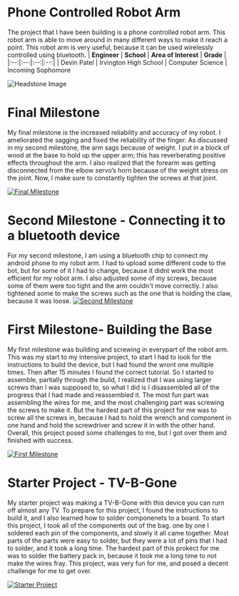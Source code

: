 ﻿# Phone Controlled Robot Arm
The project that I have been building is a phone controlled robot arm. This robot arm is able to move around in many different ways to make it reach a point. This robot arm is very
useful, because it can be used wirelessly controlled using bluetooth.
| **Engineer** | **School** | **Area of Interest** | **Grade** |
|:--:|:--:|:--:|:--:|
| Devin Patel | Irvington High School | Computer Science | Incoming Sophomore

![Headstone Image](https://lh3.googleusercontent.com/pw/AM-JKLXHy7l92EenVF6TmY1S3o1XdQ5sxtAAb690L4F2ukvAbNMUkFQtrjVnKmvbgkX0qLdNRzwl2lzuqvXLLqjDpKZNYMZz9lvvr57GtRPHdTAgDmcpdet6MKMgA4EgKO_ABQRLI3q15VAyjKvYSkJ34830=s1578-no?authuser=0)
  
# Final Milestone
My final milestone is the increased reliability and accuracy of my robot. I ameliorated the sagging and fixed the reliability of the finger. As discussed in my second milestone, the arm sags because of weight. I put in a block of wood at the base to hold up the upper arm; this has reverberating positive effects throughout the arm. I also realized that the forearm was getting disconnected from the elbow servo’s horn because of the weight stress on the joint. Now, I make sure to constantly tighten the screws at that joint. 

[![Final Milestone](https://res.cloudinary.com/marcomontalbano/image/upload/v1612573869/video_to_markdown/images/youtube--F7M7imOVGug-c05b58ac6eb4c4700831b2b3070cd403.jpg )](https://www.youtube.com/watch?v=F7M7imOVGug&feature=emb_logo "Final Milestone")

# Second Milestone - Connecting it to a bluetooth device
For my second milestone, I am using a bluetooth chip to connect my android phone to my robot arm. I had to upload some different code to the bot, but for some of it I had to change, because it didnt work the most efficient for my robot arm. I also adjusted some of my screws, because some of them were too tight and the arm couldn't move correctly. I also tightened some to make the screws such as the one that is holding the claw, because it was loose. 
[![Second Milestone](https://img.youtube.com/vi/GEMIrw_fOAE/maxresdefault.jpg)](https://www.youtube.com/watch?v=GEMIrw_fOAE "Second Milestone")

# First Milestone- Building the Base 
My first milestone was building and screwing in everypart of the robot arm. This was my start to my intensive project, to start I had to look for the instructions to build the device, but I had found the wront one multiple times. Then after 15 minutes I found the correct tutorial. So I started to assemble, partially through the build, I realized that I was using larger screws than I was supposed to, so what I did is I disassembled all of the progress that I had made and reassembled it. The most fun part was assembling the wires for me, and the most challenging part was screwing the screws to make it. But the hardest part of this project for me was to screw all the screws in, because I had to hold the wrench and component in one hand and hold the screwdriver and screw it in with the other hand. Overall, this project posed some challenges to me, but I got over them and finished with success.

[![First Milestone](https://i3.ytimg.com/vi/zhDsSFFK8V4/maxresdefault.jpg)](https://www.youtube.com/watch?v=zhDsSFFK8V4 "First Milestone")

# Starter Project - TV-B-Gone
My starter project was making a TV-B-Gone with this device you can rurn off almost any TV. To prepare for this project, I found the instructions to build it, and I also learned how to solder componenets to a board. To start this project, I took all of the components out of the bag. one by one I soldered each pin of the components, and slowly it all came together. Most parts of the parts were easy to solder, but they were a lot of pins that I had to solder, and it took a long time. The hardest part of this prokect for me was to solder the battery pack in, because it took me a long time to not make the wires fray. This project, was very fun for me, and posed a decent challenge for me to get over. 

 [![Starter Project](https://i3.ytimg.com/vi/kWjVllD65a4/maxresdefault.jpg)](https://www.youtube.com/watch?v=kWjVllD65a4 "Starter Project")
